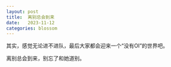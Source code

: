 ```yaml
---
layout: post
title:  离别总会到来
date:   2023-11-12
categories: blossom
---
```


其实，感觉无论进不进队，最后大家都会迎来一个“没有OI”的世界吧。

离别总会到来，别忘了和她道别。